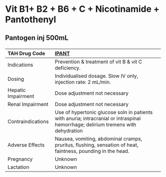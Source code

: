 # Vit B1+ B2 + B6 + C + Nicotinamide + Pantothenyl

## Pantogen inj 500mL

##### 

| TAH Drug Code      | [IPANT](https://www.tahsda.org.tw/drugs/hissearch.php?drug_code=IPANT)                                                            |
|:-------------------|:----------------------------------------------------------------------------------------------------------------------------------|
| Indications        | Prevention & treatment of vit B & vit C deficiency.                                                                               |
| Dosing             | Individualised dosage. Slow IV only, injection rate: 2 mL/min.                                                                    |
| Hepatic Impairment | Dose adjustment not necessary                                                                                                     |
| Renal Impairment   | Dose adjustment not necessary                                                                                                     |
| Contraindications  | Use of hypertonic glucose soln in patients with anuria; intracranial or intraspinal hemorrhage; delirium tremens with dehydration |
| Adverse Effects    | Nausea, vomiting, abdominal cramps, pruritus, flushing, sensation of heat, faintness, pounding in the head.                       |
| Pregnancy          | Unknown                                                                                                                           |
| Lactation          | Unknown                                                                                                                           |

